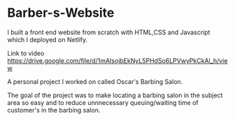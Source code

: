 # Barber-s-Website 
I built a front end  website from scratch with HTML,CSS and Javascript which I deployed on Netlify.

Link to video https://drive.google.com/file/d/1mAIsojbEkNyL5PHdSo6LPVwyPkCkAl_h/view

A personal project I worked on called Oscar's Barbing Salon.

The goal of the project was to make locating a barbing salon in the subject area so easy and to reduce unnnecessary queuing/waiting time of customer's in the barbing salon.
